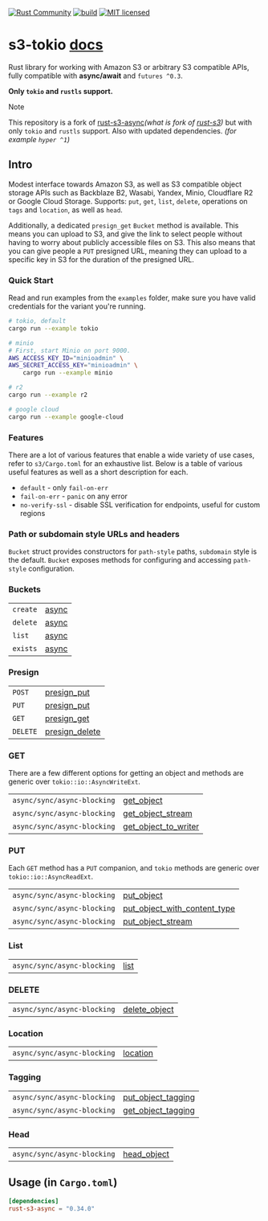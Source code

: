 [![Rust Community](https://img.shields.io/badge/Rust_Community%20-Join_us-brightgreen?style=plastic&logo=rust)](https://www.rust-lang.org/community)
[![build](https://github.com/FemLolStudio/s3-tokio/workflows/build/badge.svg)](https://github.com/FemLolStudio/s3-tokio/actions)
[![MIT licensed](https://img.shields.io/badge/license-MIT-blue.svg)](https://github.com/FemLolStudio/s3-tokio/blob/master/LICENSE.md)
<!--[![](https://img.shields.io/crates/v/rust-s3.svg)](https://crates.io/crates/rust-s3)
![](https://img.shields.io/crates/d/rust-s3.svg) -->
<!-- [![Join the chat at https://gitter.im/durch/rust-s3](https://badges.gitter.im/durch/rust-s3.svg)](https://gitter.im/durch/rust-s3?utm_source=badge&utm_medium=badge&utm_campaign=pr-badge&utm_content=badge) -->
# s3-tokio [docs](https://docs.rs/rust-s3-async/latest/s3/)

Rust library for working with Amazon S3 or arbitrary S3 compatible APIs, fully compatible with **async/await** and `futures ^0.3`.

**Only `tokio` and `rustls` support.**

> [!NOTE]
> This repository is a fork of [rust-s3-async](https://github.com/aalekhpatel07/rust-s3-async)*(what is fork of [rust-s3](https://github.com/durch/rust-s3))* but with only `tokio` and `rustls` support. Also with updated dependencies. *(for example `hyper ^1`)*


## Intro

Modest interface towards Amazon S3, as well as S3 compatible object storage APIs such as Backblaze B2, Wasabi, Yandex, Minio, Cloudflare R2 or Google Cloud Storage.
Supports: `put`, `get`, `list`, `delete`, operations on `tags` and `location`, as well as `head`. 

Additionally, a dedicated `presign_get` `Bucket` method is available. This means you can upload to S3, and give the link to select people without having to worry about publicly accessible files on S3. This also means that you can give people 
a `PUT` presigned URL, meaning they can upload to a specific key in S3 for the duration of the presigned URL.

### Quick Start

Read and run examples from the `examples` folder, make sure you have valid credentials for the variant you're running.

```bash
# tokio, default
cargo run --example tokio

# minio
# First, start Minio on port 9000.
AWS_ACCESS_KEY_ID="minioadmin" \
AWS_SECRET_ACCESS_KEY="minioadmin" \
    cargo run --example minio

# r2
cargo run --example r2

# google cloud
cargo run --example google-cloud
```

### Features

There are a lot of various features that enable a wide variety of use cases, refer to `s3/Cargo.toml` for an exhaustive list. Below is a table of various useful features as well as a short description for each.

+ `default` - only `fail-on-err`
+ `fail-on-err` - `panic` on any error
+ `no-verify-ssl` - disable SSL verification for endpoints, useful for custom regions

### Path or subdomain style URLs and headers

`Bucket` struct provides constructors for `path-style` paths, `subdomain` style is the default. `Bucket` exposes methods for configuring and accessing `path-style` configuration.

### Buckets

|          |                                                                                         |
|----------|-----------------------------------------------------------------------------------------|
| `create` | [async](https://docs.rs/rust-s3-async/latest/s3/bucket/struct.Bucket.html#method.create)      |
| `delete` | [async](https://docs.rs/rust-s3-async/latest/s3/bucket/struct.Bucket.html#method.delete)      |
| `list`   | [async](https://docs.rs/rust-s3-async/latest/s3/bucket/struct.Bucket.html#method.list_buckets)|
| `exists` | [async](https://docs.rs/rust-s3-async/latest/s3/bucket/struct.Bucket.html#method.exists)|


### Presign

|          |                                                                                                     |
|----------|-----------------------------------------------------------------------------------------------------|
| `POST`   | [presign_put](https://docs.rs/rust-s3-async/latest/s3/bucket/struct.Bucket.html#method.presign_post)      |
| `PUT`    | [presign_put](https://docs.rs/rust-s3-async/latest/s3/bucket/struct.Bucket.html#method.presign_put)       |
| `GET`    | [presign_get](https://docs.rs/rust-s3-async/latest/s3/bucket/struct.Bucket.html#method.presign_get)       |
| `DELETE` | [presign_delete](https://docs.rs/rust-s3-async/latest/s3/bucket/struct.Bucket.html#method.presign_delete) |

### GET

There are a few different options for getting an object and methods are generic over `tokio::io::AsyncWriteExt`.

|                             |                                                                                                                 |
|-----------------------------|-----------------------------------------------------------------------------------------------------------------|
| `async/sync/async-blocking` | [get_object](https://docs.rs/rust-s3-async/latest/s3/bucket/struct.Bucket.html#method.get_object)                     |
| `async/sync/async-blocking` | [get_object_stream](https://docs.rs/rust-s3-async/latest/s3/bucket/struct.Bucket.html#method.get_object_stream)       |
| `async/sync/async-blocking` | [get_object_to_writer](https://docs.rs/rust-s3-async/latest/s3/bucket/struct.Bucket.html#method.get_object_to_writer) |

### PUT

Each `GET` method has a `PUT` companion, and `tokio` methods are generic over `tokio::io::AsyncReadExt`.

|                             |                                                                                                                                 |
|-----------------------------|---------------------------------------------------------------------------------------------------------------------------------|
| `async/sync/async-blocking` | [put_object](https://docs.rs/rust-s3-async/latest/s3/bucket/struct.Bucket.html#method.put_object)                                     |
| `async/sync/async-blocking` | [put_object_with_content_type](https://docs.rs/rust-s3-async/latest/s3/bucket/struct.Bucket.html#method.put_object_with_content_type) |
| `async/sync/async-blocking` | [put_object_stream](https://docs.rs/rust-s3-async/latest/s3/bucket/struct.Bucket.html#method.put_object_stream)                       |

### List

|                             |                                                                                 |
|-----------------------------|---------------------------------------------------------------------------------|
| `async/sync/async-blocking` | [list](https://docs.rs/rust-s3-async/latest/s3/bucket/struct.Bucket.html#method.list) |

### DELETE

|                             |                                                                                                   |
|-----------------------------|---------------------------------------------------------------------------------------------------|
| `async/sync/async-blocking` | [delete_object](https://docs.rs/rust-s3-async/latest/s3/bucket/struct.Bucket.html#method.delete_object) |

### Location

|                             |                                                                                         |
|-----------------------------|-----------------------------------------------------------------------------------------|
| `async/sync/async-blocking` | [location](https://docs.rs/rust-s3-async/latest/s3/bucket/struct.Bucket.html#method.location) |

### Tagging

|                             |                                                                                                             |
|-----------------------------|-------------------------------------------------------------------------------------------------------------|
| `async/sync/async-blocking` | [put_object_tagging](https://docs.rs/rust-s3-async/latest/s3/bucket/struct.Bucket.html#method.put_object_tagging) |
| `async/sync/async-blocking` | [get_object_tagging](https://docs.rs/rust-s3-async/latest/s3/bucket/struct.Bucket.html#method.get_object_tagging) |

### Head

|                             |                                                                                               |
|-----------------------------|-----------------------------------------------------------------------------------------------|
| `async/sync/async-blocking` | [head_object](https://docs.rs/rust-s3-async/latest/s3/bucket/struct.Bucket.html#method.head_object) |

## Usage (in `Cargo.toml`)

```toml
[dependencies]
rust-s3-async = "0.34.0"
```

